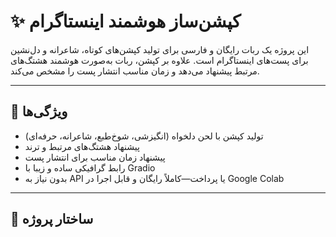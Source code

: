 # ✨ کپشن‌ساز هوشمند اینستاگرام

این پروژه یک ربات رایگان و فارسی برای تولید کپشن‌های کوتاه، شاعرانه و دل‌نشین برای پست‌های اینستاگرام است. علاوه بر کپشن، ربات به‌صورت هوشمند هشتگ‌های مرتبط پیشنهاد می‌دهد و زمان مناسب انتشار پست را مشخص می‌کند.

---

## 🚀 ویژگی‌ها

- تولید کپشن با لحن دلخواه (انگیزشی، شوخ‌طبع، شاعرانه، حرفه‌ای)
- پیشنهاد هشتگ‌های مرتبط و ترند
- پیشنهاد زمان مناسب برای انتشار پست
- رابط گرافیکی ساده و زیبا با Gradio
- بدون نیاز به API یا پرداخت—کاملاً رایگان و قابل اجرا در Google Colab

---

## 🧱 ساختار پروژه
